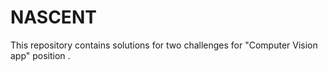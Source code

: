 # NASCENT
This repository contains solutions for two challenges for "Computer Vision app" position .
